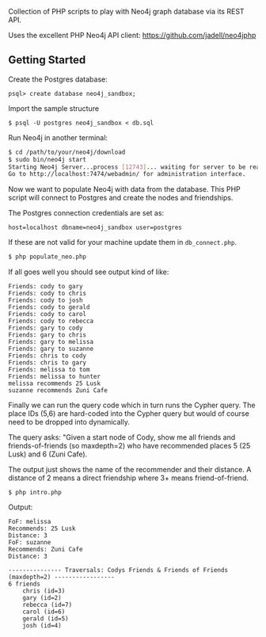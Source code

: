 Collection of PHP scripts to play with Neo4j graph database via its REST API.

Uses the excellent PHP Neo4j API client: https://github.com/jadell/neo4jphp

## Getting Started

Create the Postgres database:

```
psql> create database neo4j_sandbox;
```

Import the sample structure

```
$ psql -U postgres neo4j_sandbox < db.sql
```

Run Neo4j in another terminal:

```bash
$ cd /path/to/your/neo4j/download
$ sudo bin/neo4j start
Starting Neo4j Server...process [12743]... waiting for server to be ready...... OK.
Go to http://localhost:7474/webadmin/ for administration interface.
```

Now we want to populate Neo4j with data from the database. This PHP script will connect to Postgres and create the nodes and friendships.

The Postgres connection credentials are set as:

`host=localhost dbname=neo4j_sandbox user=postgres`

If these are not valid for your machine update them in `db_connect.php`.

```bash
$ php populate_neo.php
```
If all goes well you should see output kind of like:

```
Friends: cody to gary
Friends: cody to chris
Friends: cody to josh
Friends: cody to gerald
Friends: cody to carol
Friends: cody to rebecca
Friends: gary to cody
Friends: gary to chris
Friends: gary to melissa
Friends: gary to suzanne
Friends: chris to cody
Friends: chris to gary
Friends: melissa to tom
Friends: melissa to hunter
melissa recommends 25 Lusk
suzanne recommends Zuni Cafe
```

Finally we can run the query code which in turn runs the Cypher query. The place IDs (5,6) are hard-coded into the Cypher query
but would of course need to be dropped into dynamically.

The query asks: "Given a start node of Cody, show me all friends and friends-of-friends (so maxdepth=2) who have recommended
places 5 (25 Lusk) and 6 (Zuni Cafe).

The output just shows the name of the recommender and their distance. A distance of 2 means a direct friendship where 3+ means friend-of-friend.

```
$ php intro.php
```

Output:

```
FoF: melissa
Recommends: 25 Lusk
Distance: 3
FoF: suzanne
Recommends: Zuni Cafe
Distance: 3

--------------- Traversals: Codys Friends & Friends of Friends (maxdepth=2) -----------------
6 friends
	chris (id=3)
	gary (id=2)
	rebecca (id=7)
	carol (id=6)
	gerald (id=5)
	josh (id=4)
```